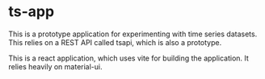 

# ts-app

This is a prototype application for experimenting with time series datasets.  This relies on a REST API
called tsapi, which is also a prototype.

This is a react application, which uses vite for building the application.  It relies heavily on material-ui.
